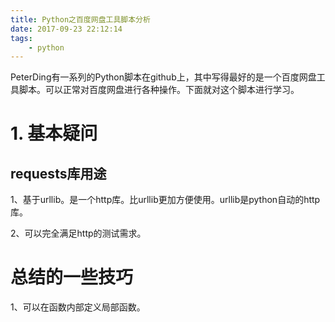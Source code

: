 ```yaml
---
title: Python之百度网盘工具脚本分析
date: 2017-09-23 22:12:14
tags:
	- python
---
```




PeterDing有一系列的Python脚本在github上，其中写得最好的是一个百度网盘工具脚本。可以正常对百度网盘进行各种操作。下面就对这个脚本进行学习。





# 1. 基本疑问

## requests库用途

1、基于urllib。是一个http库。比urllib更加方便使用。urllib是python自动的http库。

2、可以完全满足http的测试需求。





# 总结的一些技巧

1、可以在函数内部定义局部函数。

